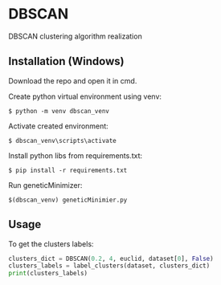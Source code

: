 # DBSCAN
DBSCAN clustering algorithm realization

## Installation (Windows)

Download the repo and open it in cmd.

Create python virtual environment using venv:
```
$ python -m venv dbscan_venv
```
Activate created environment:
```
$ dbscan_venv\scripts\activate
```
Install python libs from requirements.txt:
```
$ pip install -r requirements.txt
```
Run geneticMinimizer:
```
$(dbscan_venv) geneticMinimier.py
```

## Usage
To get the clusters labels:
```python
clusters_dict = DBSCAN(0.2, 4, euclid, dataset[0], False)
clusters_labels = label_clusters(dataset, clusters_dict)
print(clusters_labels)
```
